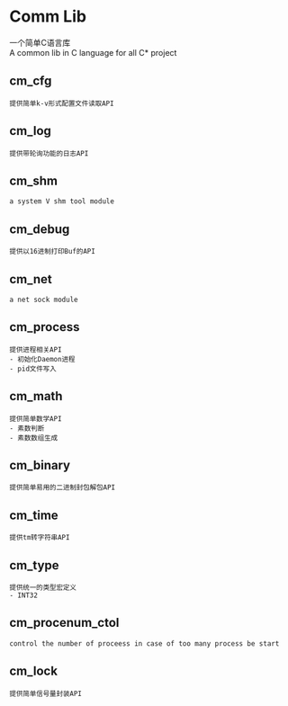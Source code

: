 # Comm Lib #

一个简单C语言库<br/>
A common lib in C language for all C\* project 


## cm\_cfg
	提供简单k-v形式配置文件读取API

## cm\_log
    提供带轮询功能的日志API

## cm_shm
	a system V shm tool module

## cm\_debug
	提供以16进制打印Buf的API

## cm_net
	a net sock module

## cm\_process
    提供进程相关API
    - 初始化Daemon进程
    - pid文件写入

## cm\_math
	提供简单数学API
    - 素数判断
    - 素数数组生成

## cm\_binary
	提供简单易用的二进制封包解包API
	
## cm\_time
	提供tm转字符串API

## cm\_type
	提供统一的类型宏定义
	- INT32

## cm_procenum_ctol
	control the number of proceess in case of too many process be start

## cm\_lock
	提供简单信号量封装API
